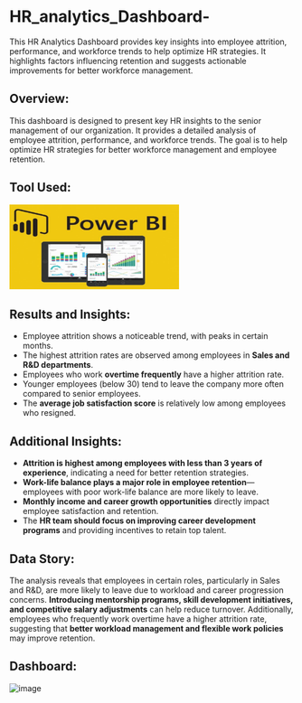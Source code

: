 # HR_analytics_Dashboard-
This HR Analytics Dashboard provides key insights into employee attrition, performance, and workforce trends to help optimize HR strategies. It highlights factors influencing retention and suggests actionable improvements for better workforce management. 

## Overview:  
This dashboard is designed to present key HR insights to the senior management of our organization. It provides a detailed analysis of employee attrition, performance, and workforce trends. The goal is to help optimize HR strategies for better workforce management and employee retention.  

## Tool Used:  
<img src="./PowerBi_image.jpeg" width="300" height="150"/>&nbsp;  

## Results and Insights:  
- Employee attrition shows a noticeable trend, with peaks in certain months.  
- The highest attrition rates are observed among employees in **Sales and R&D departments**.  
- Employees who work **overtime frequently** have a higher attrition rate.  
- Younger employees (below 30) tend to leave the company more often compared to senior employees.  
- The **average job satisfaction score** is relatively low among employees who resigned.  

## Additional Insights:  
- **Attrition is highest among employees with less than 3 years of experience**, indicating a need for better retention strategies.  
- **Work-life balance plays a major role in employee retention**—employees with poor work-life balance are more likely to leave.  
- **Monthly income and career growth opportunities** directly impact employee satisfaction and retention.  
- The **HR team should focus on improving career development programs** and providing incentives to retain top talent.  


## Data Story:  
The analysis reveals that employees in certain roles, particularly in Sales and R&D, are more likely to leave due to workload and career progression concerns. **Introducing mentorship programs, skill development initiatives, and competitive salary adjustments** can help reduce turnover. Additionally, employees who frequently work overtime have a higher attrition rate, suggesting that **better workload management and flexible work policies** may improve retention.  

## Dashboard:  
![image](https://github.com/Akshata-lite/HR_analytics_dashboard/blob/main/HR_Analytics_Dashboard.png)
